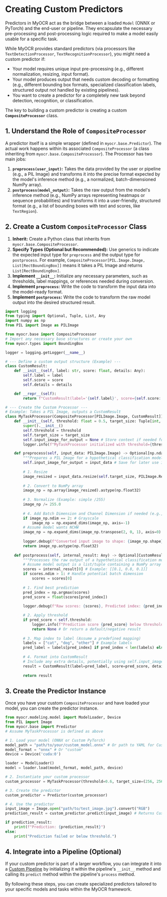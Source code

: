 # Creating Custom Predictors

Predictors in MyOCR act as the bridge between a loaded `Model` (ONNX or PyTorch) and the end-user or pipeline. They encapsulate the necessary pre-processing and post-processing logic required to make a model easily usable for a specific task.

While MyOCR provides standard predictors (via processors like `TextDetectionProcessor`, `TextRecognitionProcessor`), you might need a custom predictor if:

*   Your model requires unique input pre-processing (e.g., different normalization, resizing, input format).
*   Your model produces output that needs custom decoding or formatting (e.g., different bounding box formats, specialized classification labels, structured output not handled by existing pipelines).
*   You want to create a predictor for a completely new task beyond detection, recognition, or classification.

The key to building a custom predictor is creating a custom **`CompositeProcessor`** class.

## 1. Understand the Role of `CompositeProcessor`

A predictor itself is a simple wrapper (defined in `myocr.base.Predictor`). The actual work happens within its associated `CompositeProcessor` (a class inheriting from `myocr.base.CompositeProcessor`). The Processor has two main jobs:

1.  **`preprocess(user_input)`:** Takes the data provided by the user or pipeline (e.g., a PIL Image) and transforms it into the precise format expected by the model's inference method (e.g., a normalized, batch-dimensioned NumPy array).
2.  **`postprocess(model_output)`:** Takes the raw output from the model's inference method (e.g., NumPy arrays representing heatmaps or sequence probabilities) and transforms it into a user-friendly, structured format (e.g., a list of bounding boxes with text and scores, like `TextRegion`).

## 2. Create a Custom `CompositeProcessor` Class

1.  **Inherit:** Create a Python class that inherits from `myocr.base.CompositeProcessor`.
2.  **Specify Types (Optional but Recommended):** Use generics to indicate the expected input type for `preprocess` and the output type for `postprocess`. For example, `CompositeProcessor[PIL.Image.Image, List[RectBoundingBox]]` means it takes a PIL Image and returns `List[RectBoundingBox]`.
3.  **Implement `__init__`:** Initialize any necessary parameters, such as thresholds, label mappings, or references needed during conversion.
4.  **Implement `preprocess`:** Write the code to transform the input data into the model-ready format.
5.  **Implement `postprocess`:** Write the code to transform the raw model output into the desired structured result.

```python
import logging
from typing import Optional, Tuple, List, Any
import numpy as np
from PIL import Image as PILImage

from myocr.base import CompositeProcessor
# Import any necessary base structures or create your own
from myocr.types import BoundingBox 

logger = logging.getLogger(__name__)

# --- Define a custom output structure (Example) ---
class CustomResult:
    def __init__(self, label: str, score: float, details: Any):
        self.label = label
        self.score = score
        self.details = details

    def __repr__(self):
        return f"CustomResult(label='{self.label}', score={self.score:.6f}, details={self.details})"

# --- Create the Custom Processor ---
# Example: Takes a PIL Image, outputs a CustomResult
class MyTaskProcessor(CompositeProcessor[PILImage.Image, CustomResult]):
    def __init__(self, threshold: float = 0.5, target_size: Tuple[int, int] = (224, 224)):
        super().__init__()
        self.threshold = threshold
        self.target_size = target_size
        self.input_image_for_output = None # Store context if needed for output conversion
        logger.info(f"MyTaskProcessor initialized with threshold={threshold}, target_size={target_size}")

    def preprocess(self, input_data: PILImage.Image) -> Optional[np.ndarray]:
        """Prepares a PIL Image for a hypothetical classification model."""
        self.input_image_for_output = input_data # Save for later use if needed
        
        # 1. Resize
        image_resized = input_data.resize(self.target_size, PILImage.Resampling.BILINEAR)
        
        # 2. Convert to NumPy array
        image_np = np.array(image_resized).astype(np.float32)
        
        # 3. Normalize (Example: simple /255)
        image_np /= 255.0
        
        # 4. Add Batch Dimension and Channel Dimension if needed (e.g., HWC -> NCHW)
        if image_np.ndim == 2: # Grayscale
            image_np = np.expand_dims(image_np, axis=-1)
        # Assume model wants NCHW
        image_np = np.expand_dims(image_np.transpose(2, 0, 1), axis=0) 
        
        logger.debug(f"Converted input image to shape: {image_np.shape}")
        return image_np.astype(np.float32)
        
    def postprocess(self, internal_result: Any) -> Optional[CustomResult]:
        """Processes the raw output of a hypothetical classification model."""
        # Assume model output is a list/tuple containing a NumPy array of scores
        scores = internal_result[0] # Example: [[0.1, 0.8, 0.1]]
        if scores.ndim > 1: # Handle potential batch dimension
            scores = scores[0]
            
        # 1. Find best prediction
        pred_index = np.argmax(scores)
        pred_score = float(scores[pred_index])
        
        logger.debug(f"Raw scores: {scores}, Predicted index: {pred_index}, Score: {pred_score}")

        # 2. Apply threshold
        if pred_score < self.threshold:
            logger.info(f"Prediction score {pred_score} below threshold {self.threshold}")
            return None # Or return a default/negative result
            
        # 3. Map index to label (Assume a predefined mapping)
        labels = ["cat", "dog", "other"] # Example labels
        pred_label = labels[pred_index] if pred_index < len(labels) else "unknown"
        
        # 4. Format into CustomResult
        # Include any extra details, potentially using self.input_image_for_output
        result = CustomResult(label=pred_label, score=pred_score, details={"original_size": self.input_image_for_output.size})
        
        return result
```

## 3. Create the Predictor Instance

Once you have your custom `CompositeProcessor` and have loaded your model, you can create the predictor instance.

```python
from myocr.modeling.model import ModelLoader, Device
from PIL import Image
from myocr.base import Predictor
# Assume MyTaskProcessor is defined as above

# 1. Load your model (ONNX or Custom PyTorch)
model_path = "path/to/your/custom_model.onnx" # Or path to YAML for CustomModel
model_format = "onnx" # Or "custom"
device = Device('cuda:0')

loader = ModelLoader()
model = loader.load(model_format, model_path, device)

# 2. Instantiate your custom processor
custom_processor = MyTaskProcessor(threshold=0.6, target_size=(256, 256)) # Use custom params if needed

# 3. Create the predictor
custom_predictor = Predictor(custom_processor)

# 4. Use the predictor
input_image = Image.open("path/to/test_image.jpg").convert("RGB")
prediction_result = custom_predictor.predict(input_image) # Returns CustomResult or None

if prediction_result:
    print(f"Prediction: {prediction_result}")
else:
    print("Prediction failed or below threshold.")
```

## 4. Integrate into a Pipeline (Optional)

If your custom predictor is part of a larger workflow, you can integrate it into a [Custom Pipeline](./../pipelines/build-pipeline.md) by initializing it within the pipeline's `__init__` method and calling its `predict` method within the pipeline's `process` method.

By following these steps, you can create specialized predictors tailored to your specific models and tasks within the MyOCR framework. 